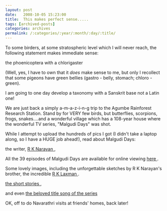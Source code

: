 ```yaml
---
layout: post
date:	2008-10-05 15:23:00
title:  This makes perfect sense.....
tags: [archived-posts]
categories: archives
permalink: /:categories/:year/:month/:day/:title/
---
```

To some birders, at some stratospheric level which I will never reach, the following statement makes immediate sense:


 the phoenicoptera with a chlorigaster


(Well, yes, I have to own that it *does* make sense to me, but only I recollect that some pigeons have green bellies (gastro - belly, stomach; chloro - green).

I am going to one day develop a taxonomy with a Sanskrit base not a Latin one! 

We are just back  a simply a-m-a-z-i-n-g trip to the Agumbe Rainforest Research Station. Stand by for VERY few birds, but butterflies, scorpions, frogs, snakes....and a wonderful village which has a 108-year house where the  wonderful TV  series, "Malgudi Days" was shot.

While I attempt to upload the hundreds of pics I got (I didn't take a laptop along, so I have a HUGE job ahead!), read about Malgudi Days:

 the writer, <a href="http://en.wikipedia.org/wiki/R.K._Narayan"> R K Narayan </a> ,   

All the 39 episodes of Malgudi Days are available for online viewing  <a href="http://www.rajshri.com/malgudidays/index.asp"> here </a>.

Some lovely images, including the unforgettable sketches by R K Narayan's brother, the incredible <a href="http://en.wikipedia.org/wiki/R._K._Laxman"> R K Laxman </a>.

<a href="http://en.wikipedia.org/wiki/Malgudi_Days"> the short stories  </a>, 

and even <a href="http://www.arjunprabhu.com/blog/archives/2005/11/15/malgudi-days-title-song/"> the beloved title song of the series </a>

OK, off to do Navarathri visits at friends' homes, back later!
